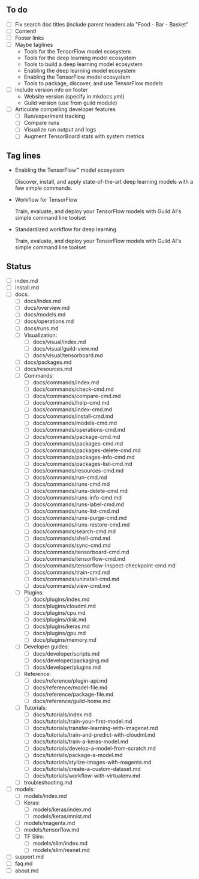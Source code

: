 ## To do

- [ ] Fix search doc titles (include parent headers ala "Food - Bar - Basket"
- [ ] Content!
- [ ] Footer links
- [ ] Maybe taglines
    - Tools for the TensorFlow model ecosystem
    - Tools for the deep learning model ecosystem
    - Tools to build a deep learning model ecosystem
    - Enabling the deep learning model ecosystem
    - Enabling the TensorFlow model ecosystem
    - Tools to package, discover, and use TensorFlow models
- [ ] Include version info on footer
    - Website version (specify in mkdocs.yml)
    - Guild version (use from guild module)
- [ ] Articulate compelling developer features
    - [ ] Run/experiment tracking
    - [ ] Compare runs
    - [ ] Visualize run output and logs
    - [ ] Augment TensorBoard stats with system metrics

## Tag lines

- Enabling the TensorFlow™ model ecosystem

  Discover, install, and apply state-of-the-art deep learning
  models with a few simple commands.

- Workflow for TensorFlow

  Train, evaluate, and deploy your TensorFlow models with Guild AI's
  simple command line toolset

- Standardized workflow for deep learning

  Train, evaluate, and deploy your TensorFlow models with Guild AI's
  simple command line toolset


## Status

  - [ ] index.md
  - [ ] install.md
  - [ ] docs:
      - [ ] docs/index.md
      - [ ] docs/overview.md
      - [ ] docs/models.md
      - [ ] docs/operations.md
      - [ ] docs/runs.md
      - [ ] Visualization:
          - [ ] docs/visual/index.md
          - [ ] docs/visual/guild-view.md
          - [ ] docs/visual/tensorboard.md
      - [ ] docs/packages.md
      - [ ] docs/resources.md
      - [ ] Commands:
          - [ ] docs/commands/index.md
          - [ ] docs/commands/check-cmd.md
          - [ ] docs/commands/compare-cmd.md
          - [ ] docs/commands/help-cmd.md
          - [ ] docs/commands/index-cmd.md
          - [ ] docs/commands/install-cmd.md
          - [ ] docs/commands/models-cmd.md
          - [ ] docs/commands/operations-cmd.md
          - [ ] docs/commands/package-cmd.md
          - [ ] docs/commands/packages-cmd.md
          - [ ] docs/commands/packages-delete-cmd.md
          - [ ] docs/commands/packages-info-cmd.md
          - [ ] docs/commands/packages-list-cmd.md
          - [ ] docs/commands/resources-cmd.md
          - [ ] docs/commands/run-cmd.md
          - [ ] docs/commands/runs-cmd.md
          - [ ] docs/commands/runs-delete-cmd.md
          - [ ] docs/commands/runs-info-cmd.md
          - [ ] docs/commands/runs-label-cmd.md
          - [ ] docs/commands/runs-list-cmd.md
          - [ ] docs/commands/runs-purge-cmd.md
          - [ ] docs/commands/runs-restore-cmd.md
          - [ ] docs/commands/search-cmd.md
          - [ ] docs/commands/shell-cmd.md
          - [ ] docs/commands/sync-cmd.md
          - [ ] docs/commands/tensorboard-cmd.md
          - [ ] docs/commands/tensorflow-cmd.md
          - [ ] docs/commands/tensorflow-inspect-checkpoint-cmd.md
          - [ ] docs/commands/train-cmd.md
          - [ ] docs/commands/uninstall-cmd.md
          - [ ] docs/commands/view-cmd.md
      - [ ] Plugins:
          - [ ] docs/plugins/index.md
          - [ ] docs/plugins/cloudml.md
          - [ ] docs/plugins/cpu.md
          - [ ] docs/plugins/disk.md
          - [ ] docs/plugins/keras.md
          - [ ] docs/plugins/gpu.md
          - [ ] docs/plugins/memory.md
      - [ ] Developer guides:
          - [ ] docs/developer/scripts.md
          - [ ] docs/developer/packaging.md
          - [ ] docs/developer/plugins.md
      - [ ] Reference:
          - [ ] docs/reference/plugin-api.md
          - [ ] docs/reference/model-file.md
          - [ ] docs/reference/package-file.md
          - [ ] docs/reference/guild-home.md
      - [ ] Tutorials:
          - [ ] docs/tutorials/index.md
          - [ ] docs/tutorials/train-your-first-model.md
          - [ ] docs/tutorials/transfer-learning-with-imagenet.md
          - [ ] docs/tutorials/train-and-predict-with-cloudml.md
          - [ ] docs/tutorials/train-a-keras-model.md
          - [ ] docs/tutorials/develop-a-model-from-scratch.md
          - [ ] docs/tutorials/package-a-model.md
          - [ ] docs/tutorials/stylize-images-with-magenta.md
          - [ ] docs/tutorials/create-a-custom-dataset.md
          - [ ] docs/tutorials/workflow-with-virtualenv.md
      - [ ] troubleshooting.md
  - [ ] models:
      - [ ] models/index.md
      - [ ] Keras:
          - [ ] models/keras/index.md
          - [ ] models/keras/mnist.md
      - [ ] models/magenta.md
      - [ ] models/tensorflow.md
      - [ ] TF Slim:
          - [ ] models/slim/index.md
          - [ ] models/slim/resnet.md
  - [ ] support.md
  - [ ] faq.md
  - [ ] about.md
